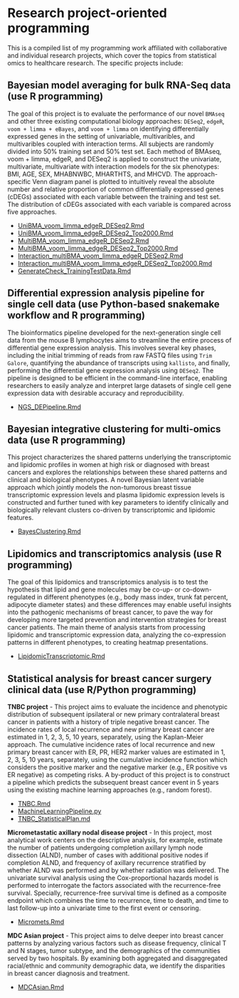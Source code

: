 # Research project-oriented programming

This is a compiled list of my programming work affiliated with collaborative and individual research projects, which cover the topics from statistical omics to healthcare research. The specific projects include:


## **Bayesian model averaging for bulk RNA-Seq data (use R programming)**
The goal of this project is to evaluate the performance  of our novel `BMAseq` and other three existing computational biology approaches: `DESeq2`, `edgeR`, `voom + limma + eBayes`, and `voom + limma` on identifying differentially expressed genes in the setting of univariable, multivaribles, and multivaribles coupled with interaction terms. All subjects are randomly divided into 50% training set and 50% test set. Each method of BMAseq,  voom + limma, edgeR, and DESeq2 is applied to construct the univariate, multivariate, multivariate with interaction models for the six phenotypes: BMI, AGE, SEX, MHABNWBC, MHARTHTS, and MHCVD. The approach-specific Venn diagram panel is plotted to intuitively reveal the absolute number and relative proportion of common differentially expressed genes (cDEGs) associated with each variable between the training and test set. The distribution of cDEGs associated with each variable is compared across five approaches.

- [UniBMA_voom_limma_edgeR_DESeq2.Rmd](BMARNASeq/UniBMA_voom_limma_edgeR_DESeq2.Rmd)
- [UniBMA_voom_limma_edgeR_DESeq2_Top2000.Rmd](BMARNASeq/UniBMA_voom_limma_edgeR_DESeq2_Top2000.Rmd)
- [MultiBMA_voom_limma_edgeR_DESeq2.Rmd](BMARNASeq/MultiBMA_voom_limma_edgeR_DESeq2.Rmd)
- [MultiBMA_voom_limma_edgeR_DESeq2_Top2000.Rmd](BMARNASeq/MultiBMA_voom_limma_edgeR_DESeq2_Top2000.Rmd)
- [Interaction_multiBMA_voom_limma_edgeR_DESeq2.Rmd](BMARNASeq/Interaction_multiBMA_voom_limma_edgeR_DESeq2.Rmd)
- [Interaction_multiBMA_voom_limma_edgeR_DESeq2_Top2000.Rmd](BMARNASeq/Interaction_multiBMA_voom_limma_edgeR_DESeq2_Top2000.Rmd)
- [GenerateCheck_TrainingTestData.Rmd](BMARNASeq/GenerateCheck_TrainingTestData.Rmd)
  
## **Differential expression analysis pipeline for single cell data (use Python-based snakemake workflow and R programming)**
The bioinformatics pipeline developed for the next-generation single cell data from the mouse B lymphocytes aims to streamline the entire process of differential gene expression analysis. This involves several key phases, including the initial trimming of reads from raw FASTQ files using `Trim Galore`, quantifying the abundance of transcripts using `kallisto`, and finally, performing the differential gene expression analysis using `DESeq2`. The pipeline is designed to be efficient in the command-line interface, enabling researchers to easily analyze and interpret large datasets of single cell gene expression data with desirable accuracy and reproducibility. 
  - [NGS_DEPipeline.Rmd](NGS_DEPipeline.Rmd)

## **Bayesian integrative clustering for multi-omics data (use R programming)**
This project characterizes the shared patterns underlying the transcriptomic and lipidomic profiles in women at high risk or diagnosed with breast cancers and explores the relationships between these shared patterns and clinical and biological phenotypes. A novel Bayesian latent variable approach which jointly models the non-tumorous breast tissue transcriptomic expression levels and plasma lipidomic expression levels is constructed and further tuned with key parameters to identify clinically and biologically relevant clusters co-driven by transcriptomic and lipidomic features.
  - [BayesClustering.Rmd](BayesClustering.Rmd)
 
## **Lipidomics and transcriptomics analysis (use R programming)**
The goal of this lipidomics and transcriptomics analysis is to test the hypothesis that lipid and gene molecules may be co-up- or co-down-regulated in different phenotypes (e.g., body mass index, trunk fat percent, adipocyte diameter states) and these differences may enable useful insights into the pathogenic mechanisms of breast cancer, to pave the way for developing more targeted prevention and intervention strategies for breast cancer patients. The main theme of analysis starts from processing lipidomic and transcriptomic expression data, analyzing the co-expression patterns in different phenotypes, to creating heatmap presentations. 
  - [LipidomicTranscriptomic.Rmd](LipidomicTranscriptomic.Rmd)

## **Statistical analysis for breast cancer surgery clinical data (use R/Python programming)**
**TNBC project** - This project aims to evaluate the incidence and phenotypic distribution of subsequent ipsilateral or new primary contralateral breast cancer in patients with a history of triple negative breast cancer. The incidence rates of local recurrence and new primary breast cancer are estimated in 1, 2, 3, 5, 10 years, separately, using the Kaplan-Meier approach. The cumulative incidence rates of local recurrence and new primary breast cancer with ER, PR, HER2 marker values are estimated in 1, 2, 3, 5, 10 years, separately, using the cumulative incidence function which considers the positive marker and the negative marker (e.g., ER positive vs ER negative) as competing risks. A by-product of this project is to construct a pipeline which predicts the subsequent breast cancer event in 5 years using the existing machine learning approaches (e.g., random forest).

- [TNBC.Rmd](TNBC.Rmd)
- [MachineLearningPipeline.py](MachineLearningPipeline.py)
- [TNBC_StatisticalPlan.md](TNBC_StatisticalPlan.md)

**Micrometastatic axillary nodal disease project** - In this project, most analytical work centers on the descriptive analysis, for example, estimate the number of patients undergoing completion axillary lymph node dissection (ALND), number of cases with additional positive nodes if completion ALND, and frequency of axillary recurrence stratified by whether ALND was performed and by whether radiation was delivered. The univariate survival analysis using the Cox-proportional hazards model is performed to interrogate the factors associated with the recurrence-free survival. Specially, recurrence-free survival time is defined as a composite endpoint which combines the time to recurrence, time to death, and time to last follow-up into a univariate time to the first event or censoring. 

- [Micromets.Rmd](Micromets.Rmd)

**MDC Asian project** - This project aims to delve deeper into breast cancer patterns by analyzing various factors such as disease frequency, clinical T and N stages, tumor subtype, and the demographics of the communities served by two hospitals. By examining both aggregated and disaggregated racial/ethnic and community demographic data, we identify the disparities in breast cancer diagnosis and treatment. 
- [MDCAsian.Rmd](MDCAsian.Rmd)
